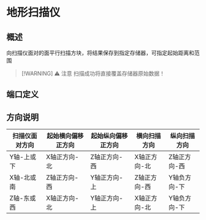 <script setup>
import ElectricConnection from "../../../components/ElectricElement/ElectricConnection";
import ElectricConnectorType from "../../../components/ElectricElement/ElectricConnectorType";
import ElectricConnectorDirection from "../../../components/ElectricElement/ElectricConnectorDirection";
import ElectricConnectionDisplayMode from "../../../components/ElectricElement/ElectricConnectionDisplayMode";
import IOPort from "../../../components/ElectricElement/IOPort";
import ElectricElement from "../../../components/ElectricElement/ElectricElement.vue";

let connections = [
    new ElectricConnection(ElectricConnectorDirection.Top, ElectricConnectorType.Input, ElectricConnectionDisplayMode.BitWidth, [
        new IOPort(1, 16, "起始距离", "每加 1，扫描起始位置距离扫描仪面向的方向加 1 格，最高位为 1 时向背面；如果为 0xFFFF，则不调整起始距离，扫描方式改为像射线探测器那样，向面对方向不断扫描直到遇到非空气方块（可用于生成地图）"),
        new IOPort(17, 17, "是否存储方块特殊值", "为 0 时只保存方块ID，为 1 时方块 ID 和数据一并保存"),
        new IOPort(18, 32, "空", "无作用")
    ]),
    new ElectricConnection(ElectricConnectorDirection.Right, ElectricConnectorType.Input, ElectricConnectionDisplayMode.BitWidth, [
        new IOPort(1, 16, "起始纵向偏移", "每加 1，扫描起始位置纵向偏移 1 格，最高位为 1 时取反方向，正方向的定义另见下表"),
        new IOPort(17, 32, "起始横向偏移", "每加 1，扫描起始位置横向偏移 1 格，最高位为 1 时取反方向，正方向的定义另见下表")
    ]),
        new ElectricConnection(ElectricConnectorDirection.Bottom, ElectricConnectorType.Input, ElectricConnectionDisplayMode.BitWidth, [
        new IOPort(1, 32, "启动", "从0变为非0时启动扫描并将结果保存到指定 ID 的存储器")
    ]),
    new ElectricConnection(ElectricConnectorDirection.Left, ElectricConnectorType.Input, ElectricConnectionDisplayMode.BitWidth, [
        new IOPort(1, 16, "纵向扫描高度", "每加 1，扫描的高度加 1 格，扫描方向的定义另见下表"),
        new IOPort(17, 32, "横向扫描宽度", "每加 1，扫描的宽度加 1 格，扫描方向的定义另见下表")
    ]),
        new ElectricConnection(ElectricConnectorDirection.In, ElectricConnectorType.Input, ElectricConnectionDisplayMode.BitWidth, [
        new IOPort(1, 32, "存储器 ID", "指定要保存到的存储器的 ID"),
    ])
];
</script>

# 地形扫描仪 <Badge text="2.0"/>

## 概述

向扫描仪面对的面平行扫描方块，将结果保存到指定存储器，可指定起始距离和范围
> [!WARNING] ⚠ 注意
> 扫描成功将直接覆盖存储器原始数据！

## 端口定义

<ElectricElement imgAltPrefix="地形扫描仪" :connections="connections" imgSrc="/images/expand/GVTerrainScannerBlock.png"/>

## 方向说明

| 扫描仪面对方向 | 起始横向偏移正方向 | 起始纵向偏移正方向 | 横向扫描方向  | 纵向扫描方向  |
|---------|-----------|-----------|---------|---------|
| Y轴-上或下  | X轴正方向-北   | Z轴正方向-西   | X轴正方向-北 | Z轴正方向-西 |
| X轴-北或南  | Z轴正方向-西   | Y轴正方向-上   | Z轴正方向-西 | Y轴负方向-下 |
| Z轴-东或西  | X轴正方向-北   | Y轴正方向-上   | X轴正方向-北 | Y轴负方向-下 |